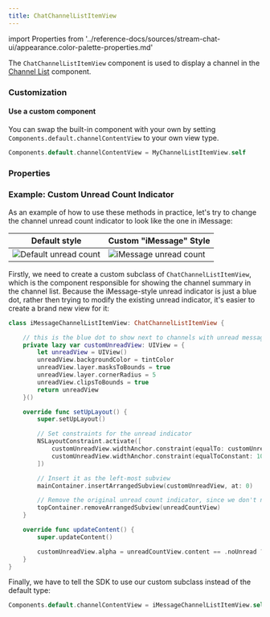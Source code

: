 ```yaml
---
title: ChatChannelListItemView
---
```


import Properties from '../reference-docs/sources/stream-chat-ui/appearance.color-palette-properties.md'

The `ChatChannelListItemView` component is used to display a channel in the [Channel List](channel-list.md) component. 

### Customization

#### Use a custom component

You can swap the built-in component with your own by setting `Components.default.channelContentView` to your own view type.

```swift
Components.default.channelContentView = MyChannelListItemView.self
```

### Properties

<Properties />

### Example: Custom Unread Count Indicator

As an example of how to use these methods in practice, let's try to change the channel unread count indicator to look like the one in iMessage:

| Default style  | Custom "iMessage" Style |
| -------------- | ----------------------- |
| ![Default unread count](https://github.com/GetStream/stream-chat-swift/wiki/default-unread-count.png)  | ![iMessage unread count](https://github.com/GetStream/stream-chat-swift/wiki/custom-unread-count.png)  |


Firstly, we need to create a custom subclass of `ChatChannelListItemView`, which is the component responsible for showing the channel summary in the channel list. Because the iMessage-style unread indicator is just a blue dot, rather then trying to modify the existing unread indicator, it's easier to create a brand new view for it:

```swift
class iMessageChannelListItemView: ChatChannelListItemView {

    // this is the blue dot to show next to channels with unread messages
    private lazy var customUnreadView: UIView = {
        let unreadView = UIView()
        unreadView.backgroundColor = tintColor
        unreadView.layer.masksToBounds = true
        unreadView.layer.cornerRadius = 5
        unreadView.clipsToBounds = true
        return unreadView
    }()

    override func setUpLayout() {
        super.setUpLayout()

        // Set constraints for the unread indicator
        NSLayoutConstraint.activate([
            customUnreadView.widthAnchor.constraint(equalTo: customUnreadView.heightAnchor),
            customUnreadView.widthAnchor.constraint(equalToConstant: 10),
        ])

        // Insert it as the left-most subview
        mainContainer.insertArrangedSubview(customUnreadView, at: 0)

        // Remove the original unread count indicator, since we don't need it anymore
        topContainer.removeArrangedSubview(unreadCountView)
    }

    override func updateContent() {
        super.updateContent()

        customUnreadView.alpha = unreadCountView.content == .noUnread ? 0 : 1
    }
}
```

Finally, we have to tell the SDK to use our custom subclass instead of the default type:
```swift
Components.default.channelContentView = iMessageChannelListItemView.self
```
